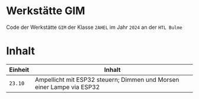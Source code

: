 # Werkstätte GIM

Code der Werkstätte `GIM` der Klasse `2AHEL` im Jahr `2024` an der `HTL Bulme`

# Inhalt

| Einheit | Inhalt |
|---------|-----------------------------------|
| `23.10` | Ampellicht mit ESP32 steuern; Dimmen und Morsen einer Lampe via ESP32 |
